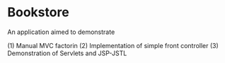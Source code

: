 # Bookstore

An application aimed to demonstrate 

(1) Manual MVC factorin
(2) Implementation of simple front controller
(3) Demonstration of Servlets and JSP-JSTL
